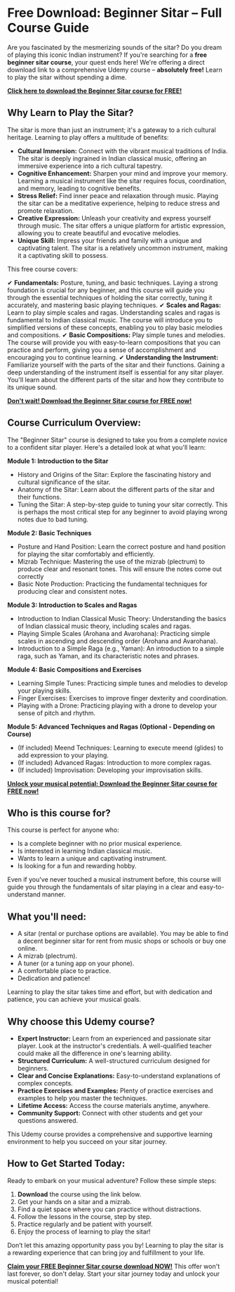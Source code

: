 # Free Download: Beginner Sitar – Full Course Guide

Are you fascinated by the mesmerizing sounds of the sitar? Do you dream of playing this iconic Indian instrument? If you're searching for a **free beginner sitar course**, your quest ends here! We're offering a direct download link to a comprehensive Udemy course – **absolutely free!** Learn to play the sitar without spending a dime.

[**Click here to download the Beginner Sitar course for FREE!**](https://udemywork.com/beginner-sitar)

## Why Learn to Play the Sitar?

The sitar is more than just an instrument; it's a gateway to a rich cultural heritage. Learning to play offers a multitude of benefits:

*   **Cultural Immersion:** Connect with the vibrant musical traditions of India. The sitar is deeply ingrained in Indian classical music, offering an immersive experience into a rich cultural tapestry.
*   **Cognitive Enhancement:** Sharpen your mind and improve your memory. Learning a musical instrument like the sitar requires focus, coordination, and memory, leading to cognitive benefits.
*   **Stress Relief:** Find inner peace and relaxation through music. Playing the sitar can be a meditative experience, helping to reduce stress and promote relaxation.
*   **Creative Expression:** Unleash your creativity and express yourself through music. The sitar offers a unique platform for artistic expression, allowing you to create beautiful and evocative melodies.
*   **Unique Skill:** Impress your friends and family with a unique and captivating talent. The sitar is a relatively uncommon instrument, making it a captivating skill to possess.

This free course covers:

✔ **Fundamentals:** Posture, tuning, and basic techniques. Laying a strong foundation is crucial for any beginner, and this course will guide you through the essential techniques of holding the sitar correctly, tuning it accurately, and mastering basic playing techniques.
✔ **Scales and Ragas:** Learn to play simple scales and ragas. Understanding scales and ragas is fundamental to Indian classical music. The course will introduce you to simplified versions of these concepts, enabling you to play basic melodies and compositions.
✔ **Basic Compositions:** Play simple tunes and melodies. The course will provide you with easy-to-learn compositions that you can practice and perform, giving you a sense of accomplishment and encouraging you to continue learning.
✔ **Understanding the Instrument:** Familiarize yourself with the parts of the sitar and their functions. Gaining a deep understanding of the instrument itself is essential for any sitar player. You'll learn about the different parts of the sitar and how they contribute to its unique sound.

[**Don't wait! Download the Beginner Sitar course for FREE now!**](https://udemywork.com/beginner-sitar)

## Course Curriculum Overview:

The "Beginner Sitar" course is designed to take you from a complete novice to a confident sitar player. Here's a detailed look at what you'll learn:

**Module 1: Introduction to the Sitar**

*   History and Origins of the Sitar: Explore the fascinating history and cultural significance of the sitar.
*   Anatomy of the Sitar: Learn about the different parts of the sitar and their functions.
*   Tuning the Sitar: A step-by-step guide to tuning your sitar correctly. This is perhaps the most critical step for any beginner to avoid playing wrong notes due to bad tuning.

**Module 2: Basic Techniques**

*   Posture and Hand Position: Learn the correct posture and hand position for playing the sitar comfortably and efficiently.
*   Mizrab Technique: Mastering the use of the mizrab (plectrum) to produce clear and resonant tones. This will ensure the notes come out correctly
*   Basic Note Production: Practicing the fundamental techniques for producing clear and consistent notes.

**Module 3: Introduction to Scales and Ragas**

*   Introduction to Indian Classical Music Theory: Understanding the basics of Indian classical music theory, including scales and ragas.
*   Playing Simple Scales (Arohana and Avarohana): Practicing simple scales in ascending and descending order (Arohana and Avarohana).
*   Introduction to a Simple Raga (e.g., Yaman): An introduction to a simple raga, such as Yaman, and its characteristic notes and phrases.

**Module 4: Basic Compositions and Exercises**

*   Learning Simple Tunes: Practicing simple tunes and melodies to develop your playing skills.
*   Finger Exercises: Exercises to improve finger dexterity and coordination.
*   Playing with a Drone: Practicing playing with a drone to develop your sense of pitch and rhythm.

**Module 5: Advanced Techniques and Ragas (Optional - Depending on Course)**

*   (If included) Meend Techniques: Learning to execute meend (glides) to add expression to your playing.
*   (If included) Advanced Ragas: Introduction to more complex ragas.
*   (If included) Improvisation: Developing your improvisation skills.

[**Unlock your musical potential: Download the Beginner Sitar course for FREE now!**](https://udemywork.com/beginner-sitar)

## Who is this course for?

This course is perfect for anyone who:

*   Is a complete beginner with no prior musical experience.
*   Is interested in learning Indian classical music.
*   Wants to learn a unique and captivating instrument.
*   Is looking for a fun and rewarding hobby.

Even if you've never touched a musical instrument before, this course will guide you through the fundamentals of sitar playing in a clear and easy-to-understand manner.

## What you'll need:

*   A sitar (rental or purchase options are available). You may be able to find a decent beginner sitar for rent from music shops or schools or buy one online.
*   A mizrab (plectrum).
*   A tuner (or a tuning app on your phone).
*   A comfortable place to practice.
*   Dedication and patience!

Learning to play the sitar takes time and effort, but with dedication and patience, you can achieve your musical goals.

## Why choose this Udemy course?

*   **Expert Instructor:** Learn from an experienced and passionate sitar player. Look at the instructor's credentials. A well-qualified teacher could make all the difference in one's learning ability.
*   **Structured Curriculum:** A well-structured curriculum designed for beginners.
*   **Clear and Concise Explanations:** Easy-to-understand explanations of complex concepts.
*   **Practice Exercises and Examples:** Plenty of practice exercises and examples to help you master the techniques.
*   **Lifetime Access:** Access the course materials anytime, anywhere.
*   **Community Support:** Connect with other students and get your questions answered.

This Udemy course provides a comprehensive and supportive learning environment to help you succeed on your sitar journey.

## How to Get Started Today:

Ready to embark on your musical adventure? Follow these simple steps:

1.  **Download** the course using the link below.
2.  Get your hands on a sitar and a mizrab.
3.  Find a quiet space where you can practice without distractions.
4.  Follow the lessons in the course, step by step.
5.  Practice regularly and be patient with yourself.
6.  Enjoy the process of learning to play the sitar!

Don’t let this amazing opportunity pass you by! Learning to play the sitar is a rewarding experience that can bring joy and fulfillment to your life.

[**Claim your FREE Beginner Sitar course download NOW!**](https://udemywork.com/beginner-sitar) This offer won't last forever, so don't delay. Start your sitar journey today and unlock your musical potential!
